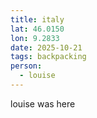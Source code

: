 ```yaml
---
title: italy
lat: 46.0150
lon: 9.2833
date: 2025-10-21
tags: backpacking
person:
  - louise
---
```


louise was here